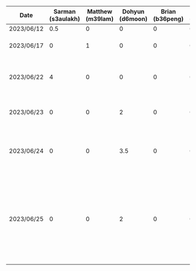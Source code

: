 | Date  | Sarman (s3aulakh)  | Matthew (m39lam) | Dohyun (d6moon) | Brian (b36peng) | William (w29tam) | Daniel (dzotkin) | Task |
|---|---|---|---|---|---|---|---|
| 2023/06/12  | 0.5 | 0 | 0 | 0 | 0 | 0 | Setup Repo |
| 2023/06/17  | 0  | 1 | 0 | 0 | 0 | 0 | Setup Android App |
| 2023/06/22  | 4  | 0 | 0 | 0 | 0 | 0 | Setup navbar and basic screens for navigation |
| 2023/06/23  | 0 | 0 | 2 | 0 | 0 | 0 | Setup initial feedback Page for the app |
| 2023/06/24  | 0 | 0 | 3.5 | 0 | 0 | 0 | Add bars and metrics examples in the feedback page |
| 2023/06/25  | 0 | 0 | 2 | 0 | 0 | 0 | Merge Feedback page with homescreen with homescreen message displayed on top of the feedback bars |
